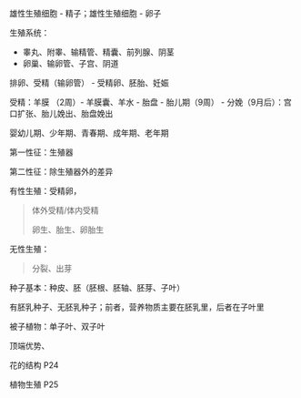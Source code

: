 雄性生殖细胞 - 精子；雄性生殖细胞 - 卵子    

生殖系统：  

- 睾丸、附睾、输精管、精囊、前列腺、阴茎  
- 卵巢、输卵管、子宫、阴道  

  

排卵、受精（输卵管） - 受精卵、胚胎、妊娠  

受精：羊膜 （2周）- 羊膜囊、羊水 - 胎盘 - 胎儿期（9周） - 分娩（9月后）：宫口扩张、胎儿娩出、胎盘娩出  



婴幼儿期、少年期、青春期、成年期、老年期  

第一性征：生殖器

第二性征：除生殖器外的差异



有性生殖：受精卵，

>  体外受精/体内受精    
>
> 卵生、胎生、卵胎生  

无性生殖：  

> 分裂、出芽  



种子基本：种皮、胚（胚根、胚轴、胚芽、子叶）  

有胚乳种子、无胚乳种子；前者，营养物质主要在胚乳里，后者在子叶里      

被子植物：单子叶、双子叶    

顶端优势、

花的结构 P24  

植物生殖 P25  






